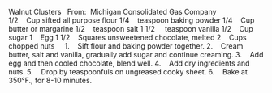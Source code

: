 Walnut Clusters
 
From:  Michigan Consolidated Gas Company    
 
 
1/2    Cup sifted all purpose flour
1/4    teaspoon baking powder
1/4    Cup butter or margarine
1/2    teaspoon salt
1 1/2     teaspoon vanilla
1/2    Cup sugar
1    Egg
1 1/2    Squares unsweetened chocolate, melted
2    Cups chopped nuts
 
 
1.    Sift flour and baking powder together.
2.    Cream butter, salt and vanilla, gradually add sugar and continue creaming.
3.    Add egg and then cooled chocolate, blend well.
4.    Add dry ingredients and nuts.
5.    Drop by teaspoonfuls on ungreased cooky sheet.
6.    Bake at 350°F., for 8-10 minutes.
 
